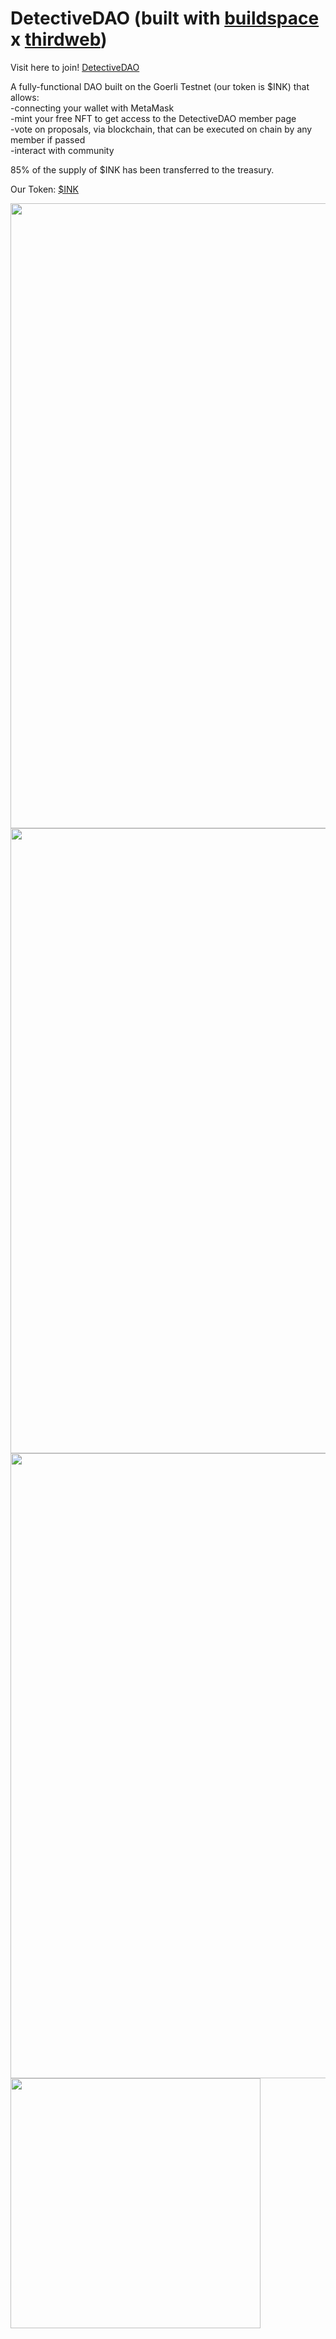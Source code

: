 # DetectiveDAO (built with [buildspace](https://buildspace.so/) x [thirdweb](https://thirdweb.com/dashboard))
Visit here to join! [DetectiveDAO](https://detective-dao.rohanprashanth.repl.co/)

A fully-functional DAO built on the Goerli Testnet (our token is $INK) that allows: \
-connecting your wallet with MetaMask \
-mint your free NFT to get access to the DetectiveDAO member page \
-vote on proposals, via blockchain, that can be executed on chain by any member if passed \
-interact with community

85% of the supply of $INK has been transferred to the treasury.

Our Token: [$INK](https://goerli.etherscan.io/token/0xc35770cd37e0bc22cf8ed0341aa071c64f2ebb15?a=0xF72db5598Fc4349dF20ef0ff281D01C7E6c2F31b) 

<img src="https://imgur.com/YZFX6Ar.png" width="1000">
<img src="https://imgur.com/zWHd3zZ.png" width="1000">
<img src="https://imgur.com/ZMWX1m0.png" width="1000">
<img src="https://imgur.com/UA2Lpp3.png" width="400">

